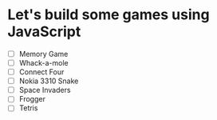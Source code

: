 # Let's build some games using JavaScript

- [ ] Memory Game
- [ ] Whack-a-mole
- [ ] Connect Four
- [ ] Nokia 3310 Snake
- [ ] Space Invaders
- [ ] Frogger 
- [ ] Tetris